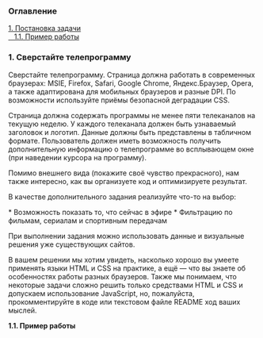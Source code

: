 <h3>Оглавление</h3>
<a href="#one">1. Постановка задачи</a><br>
<a href="#two">&nbsp;&nbsp;&nbsp;1.1. Пример работы</a><br>


<h3 id="one">1. Сверстайте телепрограмму </h3>
<p>Сверстайте телепрограмму. Страница должна работать в современных браузерах: MSIE, Firefox, Safari, Google Chrome, Яндекс.Браузер, Opera, а также адаптирована для мобильных браузеров и разные DPI. По возможности используйте приёмы безопасной деградации CSS. </p>

<p>Страница должна содержать программы не менее пяти телеканалов на текущую неделю. У каждого телеканала должен быть узнаваемый заголовок и логотип. Данные должны быть представлены в табличном формате. Пользователь должен иметь возможность получить дополнительную информацию о телепрограмме во всплывающем окне (при наведении курсора на программу). </p>

<p>Помимо внешнего вида (покажите своё чувство прекрасного), нам также интересно, как вы организуете код и оптимизируете результат. </p>

<p>В качестве дополнительного задания реализуйте что-то на выбор: </p>
* Возможность показать то, что сейчас в эфире
* Фильтрацию по фильмам, сериалам и спортивным передачам 

<p>При выполнении задания можно использовать данные и визуальные решения уже существующих сайтов.</p>

<p>В вашем решении мы хотим увидеть, насколько хорошо вы умеете применять языки HTML и CSS на практике, а ещё — что вы знаете об особенностях работы разных браузеров. Также мы понимаем, что некоторые задачи сложно решить только средствами HTML и CSS и допускаем использование JavaScript, но, пожалуйста, прокомментируйте в коде или текстовом файле README ход ваших мыслей.</p>

<b id="two">1.1. Пример работы</b> <br>
<p></p>